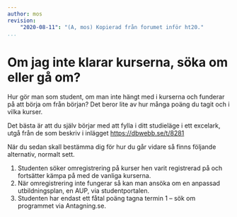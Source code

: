 ```yaml
---
author: mos
revision:
    "2020-08-11": "(A, mos) Kopierad från forumet inför ht20."
...
```

Om jag inte klarar kurserna, söka om eller gå om?
==================================

Hur gör man som student, om man inte hängt med i kurserna och funderar på att börja om från början? Det beror lite av hur många poäng du tagit och i vilka kurser.

Det bästa är att du själv börjar med att fylla i ditt studieläge i ett excelark, utgå från de som beskriv i inlägget https://dbwebb.se/t/8281

När du sedan skall bestämma dig för hur du går vidare så finns följande alternativ, normalt sett.

1. Studenten söker omregistrering på kurser hen varit registrerad på och fortsätter kämpa på med de vanliga kurserna.
2. När omregistrering inte fungerar så kan man ansöka om en anpassad utbildningsplan, en AUP, via studentportalen.
3. Studenten har endast ett fåtal poäng tagna termin 1 – sök om programmet via Antagning.se.
